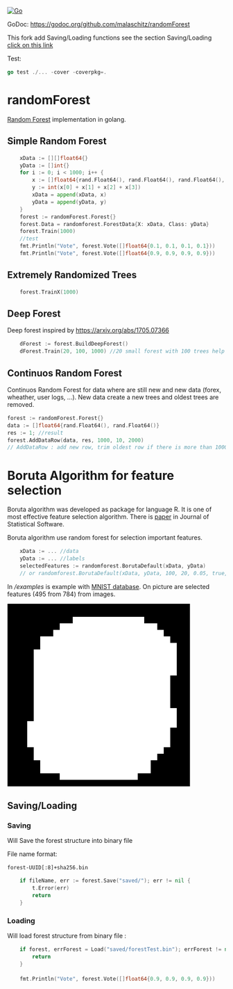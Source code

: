 [![Go](https://github.com/MandelV/randomForest/actions/workflows/go.yml/badge.svg?branch=master)](https://github.com/MandelV/randomForest/actions/workflows/go.yml)


GoDoc: https://godoc.org/github.com/malaschitz/randomForest

This fork add Saving/Loading functions see the section Saving/Loading [click on this link](##-Saving/Loading)

Test: 
```go
go test ./... -cover -coverpkg=.  
```

# randomForest
[Random Forest](https://en.wikipedia.org/wiki/Random_forest) implementation in golang. 

## Simple Random Forest

```go
	xData := [][]float64{}
	yData := []int{}
	for i := 0; i < 1000; i++ {
		x := []float64{rand.Float64(), rand.Float64(), rand.Float64(), rand.Float64()}
		y := int(x[0] + x[1] + x[2] + x[3])
		xData = append(xData, x)
		yData = append(yData, y)
	}
	forest := randomForest.Forest{}		
	forest.Data = randomforest.ForestData{X: xData, Class: yData}
	forest.Train(1000)
	//test
	fmt.Println("Vote", forest.Vote([]float64{0.1, 0.1, 0.1, 0.1})) 
	fmt.Println("Vote", forest.Vote([]float64{0.9, 0.9, 0.9, 0.9}))
```

## Extremely Randomized Trees

```go
	forest.TrainX(1000)	
```

## Deep Forest

Deep forest inspired by https://arxiv.org/abs/1705.07366

```go
    dForest := forest.BuildDeepForest()
    dForest.Train(20, 100, 1000) //20 small forest with 100 trees help to build deep forest with 1000 trees
```

## Continuos Random Forest

Continuos Random Forest for data where are still new and new data (forex, wheather, user logs, ...). New data create a new trees and oldest trees are removed.

```go
forest := randomForest.Forest{}
data := []float64{rand.Float64(), rand.Float64()}
res := 1; //result
forest.AddDataRow(data, res, 1000, 10, 2000) 
// AddDataRow : add new row, trim oldest row if there is more than 1000 rows, calculate a new 10 trees, but remove oldest trees if there is more than 2000 trees.
```

# Boruta Algorithm for feature selection

Boruta algorithm was developed as package for language R. 
It is one of most effective feature selection algorithm.
There is [paper](https://www.jstatsoft.org/article/view/v036i11) in Journal of Statistical Software.

Boruta algorithm use random forest for selection important features.

```go
	xData := ... //data
	yData := ... //labels
	selectedFeatures := randomforest.BorutaDefault(xData, yData)
	// or randomforest.BorutaDefault(xData, yData, 100, 20, 0.05, true, true)
```

In _/examples_ is example with [MNIST database](https://en.wikipedia.org/wiki/MNIST_database). 
On picture are selected features (495 from 784) from images. 

![boruta 05](boruta05.png)




## Saving/Loading

### Saving 
Will Save the forest structure into binary file

File name format:
```
forest-UUID[:8]+sha256.bin
```

```go
	if fileName, err := forest.Save("saved/"); err != nil {
		t.Error(err)
		return
	}
```

### Loading
Will load forest structure from binary file :

```go
	if forest, errForest = Load("saved/forestTest.bin"); errForest != nil {
		return
	}
	
	fmt.Println("Vote", forest.Vote([]float64{0.9, 0.9, 0.9, 0.9}))
```
